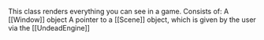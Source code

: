 This class renders everything you can see in a game.
Consists of:
A [[Window]] object
A pointer to a [[Scene]] object, which is given by the user via the [[UndeadEngine]]